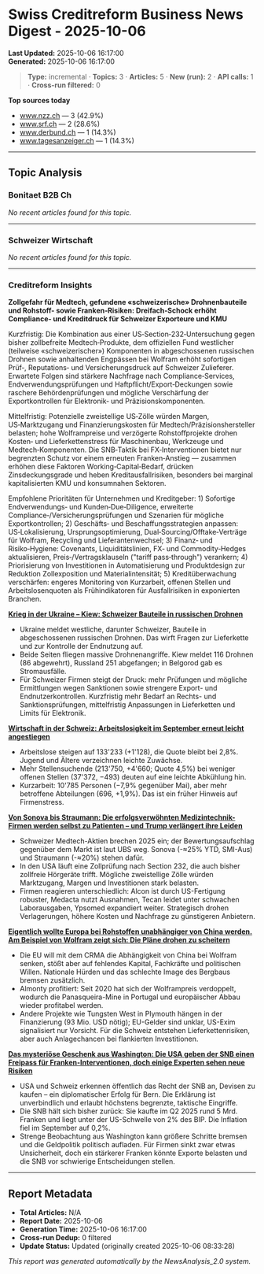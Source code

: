 # Swiss Creditreform Business News Digest - 2025-10-06

**Last Updated:** 2025-10-06 16:17:00  
**Generated:** 2025-10-06 16:17:00

> **Type:** incremental ·
> **Topics:** 3 ·
> **Articles:** 5 ·
> **New (run):** 2 ·
> **API calls:** 1 ·
> **Cross-run filtered:** 0


**Top sources today**
- www.nzz.ch — 3 (42.9%)
- www.srf.ch — 2 (28.6%)
- www.derbund.ch — 1 (14.3%)
- www.tagesanzeiger.ch — 1 (14.3%)



---

## Topic Analysis


### Bonitaet B2B Ch

*No recent articles found for this topic.*


---


### Schweizer Wirtschaft

*No recent articles found for this topic.*


---


### Creditreform Insights

**Zollgefahr für Medtech, gefundene «schweizerische» Drohnenbauteile und Rohstoff- sowie Franken‑Risiken: Dreifach‑Schock erhöht Compliance‑ und Kreditdruck für Schweizer Exporteure und KMU**

Kurzfristig: Die Kombination aus einer US‑Section‑232‑Untersuchung gegen bisher zollbefreite Medtech‑Produkte, dem offiziellen Fund westlicher (teilweise «schweizerischer») Komponenten in abgeschossenen russischen Drohnen sowie anhaltenden Engpässen bei Wolfram erhöht sofortigen Prüf‑, Reputations‑ und Versicherungsdruck auf Schweizer Zulieferer. Erwartete Folgen sind stärkere Nachfrage nach Compliance‑Services, Endverwendungsprüfungen und Haftpflicht/Export‑Deckungen sowie raschere Behördenprüfungen und mögliche Verschärfung der Exportkontrollen für Elektronik‑ und Präzisionskomponenten.

Mittelfristig: Potenzielle zweistellige US‑Zölle würden Margen, US‑Marktzugang und Finanzierungskosten für Medtech/Präzisionshersteller belasten; hohe Wolframpreise und verzögerte Rohstoffprojekte drohen Kosten‑ und Lieferkettenstress für Maschinenbau, Werkzeuge und Medtech‑Komponenten. Die SNB‑Taktik bei FX‑Interventionen bietet nur begrenzten Schutz vor einem erneuten Franken‑Anstieg — zusammen erhöhen diese Faktoren Working‑Capital‑Bedarf, drücken Zinsdeckungsgrade und heben Kreditausfallrisiken, besonders bei marginal kapitalisierten KMU und konsumnahen Sektoren.

Empfohlene Prioritäten für Unternehmen und Kreditgeber: 1) Sofortige Endverwendungs‑ und Kunden‑Due‑Diligence, erweiterte Compliance‑/Versicherungsprüfungen und Szenarien für mögliche Exportkontrollen; 2) Geschäfts‑ und Beschaffungsstrategien anpassen: US‑Lokalisierung, Ursprungsoptimierung, Dual‑Sourcing/Offtake‑Verträge für Wolfram, Recycling und Lieferantenwechsel; 3) Finanz‑ und Risiko‑Hygiene: Covenants, Liquiditätslinien, FX‑ und Commodity‑Hedges aktualisieren, Preis‑/Vertragsklauseln ("tariff pass‑through") verankern; 4) Priorisierung von Investitionen in Automatisierung und Produktdesign zur Reduktion Zollexposition und Materialintensität; 5) Kreditüberwachung verschärfen: engeres Monitoring von Kurzarbeit, offenen Stellen und Arbeitslosenquoten als Frühindikatoren für Ausfallrisiken in exponierten Branchen.




**[Krieg in der Ukraine – Kiew: Schweizer Bauteile in russischen Drohnen](https://www.srf.ch/news/international/ukraine/krieg-in-der-ukraine-kiew-schweizer-bauteile-in-russischen-drohnen)**

- Ukraine meldet westliche, darunter Schweizer, Bauteile in abgeschossenen russischen Drohnen. Das wirft Fragen zur Lieferkette und zur Kontrolle der Endnutzung auf.
- Beide Seiten fliegen massive Drohnenangriffe. Kiew meldet 116 Drohnen (86 abgewehrt), Russland 251 abgefangen; in Belgorod gab es Stromausfälle.
- Für Schweizer Firmen steigt der Druck: mehr Prüfungen und mögliche Ermittlungen wegen Sanktionen sowie strengere Export- und Endnutzerkontrollen. Kurzfristig mehr Bedarf an Rechts- und Sanktionsprüfungen, mittelfristig Anpassungen in Lieferketten und Limits für Elektronik.



**[Wirtschaft in der Schweiz: Arbeitslosigkeit im September erneut leicht angestiegen](https://www.derbund.ch/arbeitslosigkeit-schweiz-2-8-prozent-im-september-777323298076)**

- Arbeitslose steigen auf 133'233 (+1'128), die Quote bleibt bei 2,8%. Jugend und Ältere verzeichnen leichte Zuwächse.
- Mehr Stellensuchende (213'750, +4'660; Quote 4,5%) bei weniger offenen Stellen (37'372, −493) deuten auf eine leichte Abkühlung hin.
- Kurzarbeit: 10'785 Personen (−7,9% gegenüber Mai), aber mehr betroffene Abteilungen (696, +1,9%). Das ist ein früher Hinweis auf Firmenstress.



**[Von Sonova bis Straumann: Die erfolgsverwöhnten Medizintechnik-Firmen werden selbst zu Patienten – und Trump verlängert ihre Leiden](https://www.nzz.ch/wirtschaft/medtech-zoll-gefahr-fuer-sonova-straumann-alcon-ypsomed-tecan-und-medacta-ld.1905380)**

- Schweizer Medtech-Aktien brechen 2025 ein; der Bewertungsaufschlag gegenüber dem Markt ist laut UBS weg. Sonova (-≈25% YTD, SMI-Aus) und Straumann (-≈20%) stehen dafür.
- In den USA läuft eine Zollprüfung nach Section 232, die auch bisher zollfreie Hörgeräte trifft. Mögliche zweistellige Zölle würden Marktzugang, Margen und Investitionen stark belasten.
- Firmen reagieren unterschiedlich: Alcon ist durch US-Fertigung robuster, Medacta nutzt Ausnahmen, Tecan leidet unter schwachen Laborausgaben, Ypsomed expandiert weiter. Strategisch drohen Verlagerungen, höhere Kosten und Nachfrage zu günstigeren Anbietern.



**[Eigentlich wollte Europa bei Rohstoffen unabhängiger von China werden. Am Beispiel von Wolfram zeigt sich: Die Pläne drohen zu scheitern](https://www.nzz.ch/wirtschaft/eigentlich-wollte-europa-bei-rohstoffen-unabhaengiger-von-china-werden-am-beispiel-von-wolfram-zeigt-sich-die-plaene-drohen-zu-scheitern-ld.1905191)**

- Die EU will mit dem CRMA die Abhängigkeit von China bei Wolfram senken, stößt aber auf fehlendes Kapital, Fachkräfte und politischen Willen. Nationale Hürden und das schlechte Image des Bergbaus bremsen zusätzlich.
- Almonty profitiert: Seit 2020 hat sich der Wolframpreis verdoppelt, wodurch die Panasqueira-Mine in Portugal und europäischer Abbau wieder profitabel werden.
- Andere Projekte wie Tungsten West in Plymouth hängen in der Finanzierung (93 Mio. USD nötig); EU-Gelder sind unklar, US-Exim signalisiert nur Vorsicht. Für die Schweiz entstehen Lieferkettenrisiken, aber auch Anlagechancen bei flankierten Investitionen.



**[Das mysteriöse Geschenk aus Washington: Die USA geben der SNB einen Freipass für Franken-Interventionen, doch einige Experten sehen neue Risiken](https://www.nzz.ch/wirtschaft/das-mysterioese-geschenk-aus-washington-die-usa-geben-der-snb-einen-freipass-fuer-franken-interventionen-doch-einige-experten-sehen-neue-risiken-ld.1905540)**

- USA und Schweiz erkennen öffentlich das Recht der SNB an, Devisen zu kaufen – ein diplomatischer Erfolg für Bern. Die Erklärung ist unverbindlich und erlaubt höchstens begrenzte, taktische Eingriffe.
- Die SNB hält sich bisher zurück: Sie kaufte im Q2 2025 rund 5 Mrd. Franken und liegt unter der US-Schwelle von 2% des BIP. Die Inflation fiel im September auf 0,2%.
- Strenge Beobachtung aus Washington kann größere Schritte bremsen und die Geldpolitik politisch aufladen. Für Firmen sinkt zwar etwas Unsicherheit, doch ein stärkerer Franken könnte Exporte belasten und die SNB vor schwierige Entscheidungen stellen.









---



## Report Metadata

- **Total Articles:** N/A
- **Report Date:** 2025-10-06
- **Generation Time:** 2025-10-06 16:17:00
- **Cross-run Dedup:** 0 filtered
- **Update Status:** Updated (originally created 2025-10-06 08:33:28)


*This report was generated automatically by the NewsAnalysis_2.0 system.*